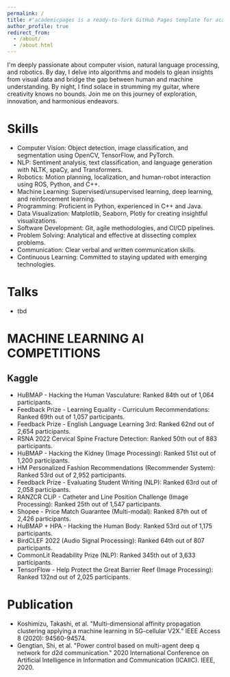 ```yaml
---
permalink: /
title: #"academicpages is a ready-to-fork GitHub Pages template for academic personal websites"
author_profile: true
redirect_from: 
  - /about/
  - /about.html
---
```

<!-- # Introduction -->
I'm deeply passionate about computer vision, natural language processing, and robotics. By day, I delve into algorithms and models to glean insights from visual data and bridge the gap between human and machine understanding. By night, I find solace in strumming my guitar, where creativity knows no bounds. Join me on this journey of exploration, innovation, and harmonious endeavors.
# Skills
- Computer Vision: Object detection, image classification, and segmentation using OpenCV, TensorFlow, and PyTorch.
- NLP: Sentiment analysis, text classification, and language generation with NLTK, spaCy, and Transformers.
- Robotics: Motion planning, localization, and human-robot interaction using ROS, Python, and C++.
- Machine Learning: Supervised/unsupervised learning, deep learning, and reinforcement learning.
- Programming: Proficient in Python, experienced in C++ and Java.
- Data Visualization: Matplotlib, Seaborn, Plotly for creating insightful visualizations.
- Software Development: Git, agile methodologies, and CI/CD pipelines.
- Problem Solving: Analytical and effective at dissecting complex problems.
- Communication: Clear verbal and written communication skills.
- Continuous Learning: Committed to staying updated with emerging technologies.
# Talks
- tbd

# MACHINE LEARNING AI COMPETITIONS
## Kaggle
- HuBMAP - Hacking the Human Vasculature: Ranked 84th out of 1,064 participants.
- Feedback Prize - Learning Equality - Curriculum Recommendations: Ranked 69th out of 1,057 participants.
- Feedback Prize - English Language Learning 3rd: Ranked 62nd out of 2,654 participants.
- RSNA 2022 Cervical Spine Fracture Detection: Ranked 50th out of 883 participants.
- HuBMAP - Hacking the Kidney (Image Processing): Ranked 51st out of 1,200 participants.
- HM Personalized Fashion Recommendations (Recommender System): Ranked 53rd out of 2,952 participants.
- Feedback Prize - Evaluating Student Writing (NLP): Ranked 63rd out of 2,058 participants.
- RANZCR CLiP - Catheter and Line Position Challenge (Image Processing): Ranked 25th out of 1,547 participants.
- Shopee - Price Match Guarantee (Multi-modal): Ranked 87th out of 2,426 participants.
- HuBMAP + HPA - Hacking the Human Body: Ranked 53rd out of 1,175 participants.
- BirdCLEF 2022 (Audio Signal Processing): Ranked 64th out of 807 participants.
- CommonLit Readability Prize (NLP): Ranked 345th out of 3,633 participants.
- TensorFlow - Help Protect the Great Barrier Reef (Image Processing): Ranked 132nd out of 2,025 participants.

# Publication
- Koshimizu, Takashi, et al. "Multi-dimensional affinity propagation clustering applying a machine learning in 5G-cellular V2X." IEEE Access 8 (2020): 94560-94574.
- Gengtian, Shi, et al. "Power control based on multi-agent deep q network for d2d communication." 2020 International Conference on Artificial Intelligence in Information and Communication (ICAIIC). IEEE, 2020.